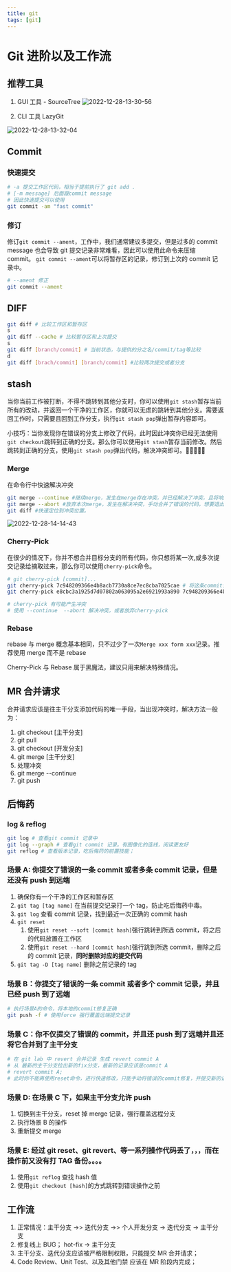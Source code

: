 ```yaml
---
title: git
tags: [git]
---
```


# Git 进阶以及工作流

<!--truncate-->

## 推荐工具

1. GUI 工具 - SourceTree
   ![2022-12-28-13-30-56](https://public-abr.oss-cn-hangzhou.aliyuncs.com/2022-12-28-13-30-56_00a95bcc.png)

2. CLI 工具 LazyGit

![2022-12-28-13-32-04](https://public-abr.oss-cn-hangzhou.aliyuncs.com/2022-12-28-13-32-04_08cd93ea.png)

## Commit

### 快速提交

```bash
# -a 提交工作区代码，相当于提前执行了 git add .
# [-m message] 后面跟commit message
# 因此快速提交可以使用
git commit -am "fast commit"
```

### 修订

修订`git commit --ament`，工作中，我们通常建议多提交，但是过多的 commit message 也会导致 git 提交记录非常难看，因此可以使用此命令来压缩 commit。
`git commit --ament`可以将暂存区的记录，修订到上次的 commit 记录中。

```bash
# --ament 修正
git commit --ament
```

## DIFF

```bash
git diff # 比较工作区和暂存区
s
git diff --cache # 比较暂存区和上次提交
s
git diff [branch/commit] # 当前状态，与提供的分之名/commit/tag等比较
d
git diff [brach/commit] [branch/commit] #比较两次提交或者分支
```

## stash

当你当前工作被打断，不得不跳转到其他分支时，你可以使用`git stash`暂存当前所有的改动，并返回一个干净的工作区，你就可以无虑的跳转到其他分支。需要返回工作时，只需要且回到工作分支，执行`git stash pop`弹出暂存内容即可。

小技巧：当你发现你在错误的分支上修改了代码，此时因此冲突你已经无法使用`git checkout`跳转到正确的分支。那么你可以使用`git stash`暂存当前修改。然后跳转到正确的分支，使用`git stash pop`弹出代码，解决冲突即可。🎉🎉🎉🎉🎉

### Merge

在命令行中快速解决冲突

```bash
git merge --continue #继续merge，发生在merge存在冲突，并已经解决了冲突，且将响应的文件已经提交到了暂存区。通过 continue 继续合并代码
git merge --abort #放弃本次merge，发生在解决冲突，手动合并了错误的代码，想要退出merge时，执行后，一切都没有发生。
git diff #快速定位到冲突位置。
```

![2022-12-28-14-14-43](https://public-abr.oss-cn-hangzhou.aliyuncs.com/2022-12-28-14-14-43_24a02f15.png)

### Cherry-Pick

在很少的情况下，你并不想合并目标分支的所有代码，你只想将某一次,或多次提交记录给摘取过来，那么你可以使用`cherry-pick`命令。

```bash
# git cherry-pick [commit]...
git cherry-pick 7c948209366e4b8acb7730a8ce7ec8cba7025cae # 将这条commit记录cherry-pick到当前分支
git cherry-pick e8cbc3a1925d7d07802a063095a2e6921993a890 7c948209366e4b8acb7730a8ce7ec8cba7025cae # 后面可以跟多个提交记录

# cherry-pick 有可能产生冲突
# 使用 --continue  --abort 解决冲突，或者放弃cherry-pick
```

### Rebase

rebase 与 merge 概念基本相同，只不过少了一次`Merge xxx form xxx`记录。推荐使用 merge 而不是 rebase

Cherry-Pick 与 Rebase 属于黑魔法，建议只用来解决特殊情况。

## MR 合并请求

合并请求应该是往主干分支添加代码的唯一手段，当出现冲突时，解决方法一般为：

1. git checkout [主干分支]
2. git pull
3. git checkout [开发分支]
4. git merge [主干分支]
5. 处理冲突
6. git merge --continue
7. git push

## 后悔药

### log & reflog

```bash
git log # 查看git commit 记录中
git log --graph # 查看git commit 记录。有图像化的连线，阅读更友好
git reflog # 查看版本记录，吃后悔药的前置技能；
```

### 场景 A: 你提交了错误的一条 commit 或者多条 commit 记录，但是还没有 push 到远端

1. 确保你有一个干净的工作区和暂存区
2. `git tag [tag name]` 在当前提交记录打一个 tag，防止吃后悔药中毒。
3. `git log` 查看 commit 记录，找到最近一次正确的 commit hash
4. `git reset`
   1. 使用`git reset --soft [commit hash]`强行跳转到所选 commit，将之后的代码放置在工作区
   1. 使用`git reset --hard [commit hash]`强行跳到所选 commit，删除之后的 commit 记录，**同时删除对应的提交代码**
5. `git tag -D [tag name]` 删除之前记录的 tag

### 场景 B：你提交了错误的一条 commit 或者多个 commit 记录，并且已经 push 到了远端

```bash
# 执行场景A的命令，将本地的commit修复正确
git push -f # 使用force 强行覆盖远端提交记录
```

### 场景 C：你不仅提交了错误的 commit，并且还 push 到了远端并且还将它合并到了主干分支

```bash
# 在 git lab 中 revert 合并记录 生成 revert commit A
# 从 最新的主干分支拉出新的fix分支，最新的记录应该是commit A
# revert commit A;
# 此时你不能再使用reset命令，进行快速修改，只能手动将错误的commit修复，并提交新的记录
```

### 场景 D: 在场景 C 下，如果主干分支允许 push

1. 切换到主干分支，reset 掉 merge 记录，强行覆盖远程分支
2. 执行场景 B 的操作
3. 重新提交 merge

### 场景 E: 经过 git reset、git revert、等一系列操作代码丢了，，，而在操作前又没有打 TAG 备份。。。。

1. 使用`git reflog` 查找 hash 值
2. 使用`git checkout [hash]`的方式跳转到错误操作之前

## 工作流

1. 正常情况：主干分支 ->> 迭代分支 ->> 个人开发分支 -> 迭代分支 -> 主干分支
2. 修复线上 BUG； hot-fix -> 主干分支
3. 主干分支、迭代分支应该被严格限制权限，只能提交 MR 合并请求；
4. Code Review、Unit Test、以及其他门禁 应该在 MR 阶段内完成；
